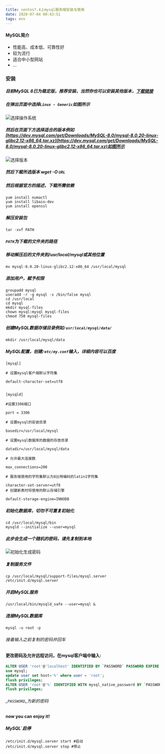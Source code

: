 ```yaml
---
title: centos7.4上mysql服务端安装与使用
date: 2020-07-04 00:43:51
tags: env
---
```

#### MySQL简介
- 性能高、成本低、可靠性好
- 较为流行
- 适合中小型网站
- ...
<!--more-->
### 安装
##### 目前MySQL 8已为稳定版，推荐安装，当然你也可以安装其他版本，[下载链接](https://dev.mysql.com/downloads/mysql/)
##### 在弹出页面中选择`Linux - Generic`如图所示
![选择操作系统](/blog/env/imgs/select.png)
##### 然后在页面下方选择适合的版本例如[https://dev.mysql.com/get/Downloads/MySQL-8.0/mysql-8.0.20-linux-glibc2.12-x86_64.tar.xz](https://dev.mysql.com/get/Downloads/MySQL-8.0/mysql-8.0.20-linux-glibc2.12-x86_64.tar.xz)如图所示
![选择版本](/blog/env/imgs/version.png)
##### 然后下载所选版本 wget -O `URL`
##### 然后根据官方的描述，下载所需依赖
``` shell
yum install numactl
yum install libaio-dev
yum install openssl
```
##### 解压安装包
``` shell
tar -xvf PATH
```
##### _`PATH`为下载的文件夹的路径_
##### 移动解压后的文件夹到/usr/local/mysql或其他位置
``` shell
mv mysql-8.0.20-linux-glibc2.12-x86_64 /usr/local/mysql
```
##### 添加用户，赋予权限
``` shell
groupadd mysql
useradd -r -g mysql -s /bin/false mysql
cd /usr/local
cd mysql
mkdir mysql-files
chown mysql:mysql mysql-files
chmod 750 mysql-files
```
##### 创建MySQL数据存储目录例如`/usr/local/mysql/data/`
```shell
mkdir /usr/local/mysql/data
```
##### MySQL配置，创建`/etc/my.conf`输入，详细内容可以百度
```
[mysql]

# 设置mysql客户端默认字符集

default-character-set=utf8


[mysqld]

#设置3306端口

port = 3306

# 设置mysql的安装目录

basedir=/usr/local/mysql

# 设置mysql数据库的数据的存放目录

datadir=/usr/local/mysql/data

# 允许最大连接数

max_connections=200

# 服务端使用的字符集默认为8比特编码的latin1字符集

character-set-server=utf8
# 创建新表时将使用的默认存储引擎

default-storage-engine=INNODB
```
##### 初始化数据库，切勿不可重复初始化
```shell
cd /usr/local/mysql/bin
mysqld --initialize --user=mysql
```
##### 此步会生成一个随机的密码，请先复制到本地
![初始化生成密码](/blog/env/imgs/init.webp)

##### 复制服务文件
```shell
cp /usr/local/mysql/support-files/mysql.server /etc/init.d/mysql.server
```
##### 开启MySQL服务
```shell
/usr/local/bin/mysqld_safe --user=mysql &
```
##### 连接MySQL数据库
```shell
mysql -u root -p
```
###### 接着输入之前复制的密码并回车
#### 更改密码及允许远程访问，在mysql客户端中输入:
```sql
ALTER USER 'root'@'localhost' IDENTIFIED BY `PASSWORD` PASSWORD EXPIRE NEVER;
use mysql;
update user set host='%' where user = 'root';
flush privileges;
ALTER USER 'root'@'%' IDENTIFIED WITH mysql_native_password BY `PASSWORD`;
flush privileges;
```
###### _`PASSWORD`_为新的密码
#### now you can enjoy it!
##### MySQL`启停
```shell
/etc/init.d/mysql.server start #启动
/etc/init.d/mysql.server stop #停止
